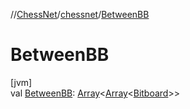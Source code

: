 //[ChessNet](../../index.md)/[chessnet](index.md)/[BetweenBB](-between-b-b.md)

# BetweenBB

[jvm]\
val [BetweenBB](-between-b-b.md): [Array](https://kotlinlang.org/api/latest/jvm/stdlib/kotlin/-array/index.html)&lt;[Array](https://kotlinlang.org/api/latest/jvm/stdlib/kotlin/-array/index.html)&lt;[Bitboard](index.md#610777926%2FClasslikes%2F-1216412040)&gt;&gt;
